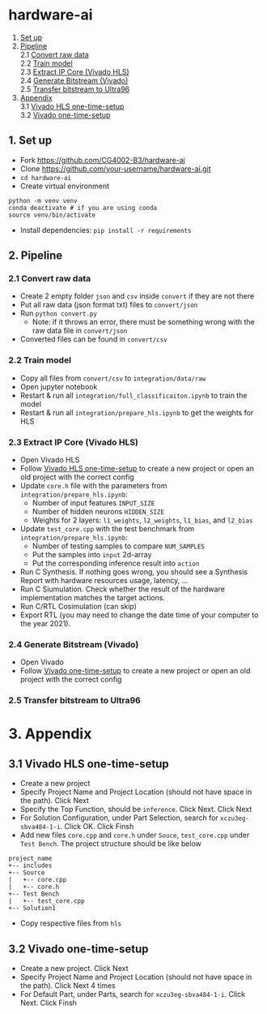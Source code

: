 # hardware-ai

1. [Set up](#1-set-up)
2. [Pipeline](#2-pipeline)\
    2.1 [Convert raw data](#21-convert-raw-data)\
    2.2 [Train model](#22-train-model)\
    2.3 [Extract IP Core (Vivado HLS)](#23-extract-ip-core-vivado-hls)\
    2.4 [Generate Bitstream (Vivado)](#24-generate-bitstream-vivado)\
    2.5 [Transfer bitstream to Ultra96](#25-transfer-bitstream-to-ultra96)
3. [Appendix](#3-appendix)\
    3.1 [Vivado HLS one-time-setup](#31-vivado-hls-one-time-setup)\
    3.2 [Vivado one-time-setup](#32-vivado-one-time-setup)


## 1. Set up

* Fork https://github.com/CG4002-B3/hardware-ai
* Clone https://github.com/your-username/hardware-ai.git
* `cd hardware-ai`
* Create virtual environment

```
python -m venv venv
conda deactivate # if you are using conda
source venv/bin/activate
```

* Install dependencies: `pip install -r requirements`


## 2. Pipeline

### 2.1 Convert raw data
* Create 2 empty folder `json` and `csv` inside `convert` if they are not there
* Put all raw data (json format txt) files to `convert/json`
* Run `python convert.py` 
    * Note: if it throws an error, there must be something wrong with the raw data file in `convert/json`
* Converted files can be found in `convert/csv`

### 2.2 Train model
* Copy all files from `convert/csv` to `integration/data/raw`
* Open jupyter notebook
* Restart & run all `integration/full_classificaiton.ipynb` to train the model
* Restart & run all `integration/prepare_hls.ipynb` to get the weights for HLS

### 2.3 Extract IP Core (Vivado HLS)
* Open Vivado HLS
* Follow [Vivado HLS one-time-setup](#31-vivado-hls-one-time-setup) to create a new project or open an old project with the correct config
* Update `core.h` file with the parameters from `integration/prepare_hls.ipynb`:
    * Number of input features `INPUT_SIZE`
    * Number of hidden neurons `HIDDEN_SIZE`
    *  Weights for 2 layers: `l1_weights`, `l2_weights`, `l1_bias`, and `l2_bias`
* Update `test_core.cpp` with the test benchmark from `integration/prepare_hls.ipynb`:
    * Number of testing samples to compare `NUM_SAMPLES`
    * Put the samples into `input` 2d-array
    * Put the corresponding inference result into `action`
* Run C Synthesis. If nothing goes wrong, you should see a Synthesis Report with hardware resources usage, latency, ...
* Run C Siumulation. Check whether the result of the hardware implementation matches the target actions.
* Run C/RTL Cosimulation (can skip)
* Export RTL (you may need to change the date time of your computer to the year 2021). 

### 2.4 Generate Bitstream (Vivado)
* Open Vivado
* Follow [Vivado one-time-setup](#32-vivado-one-time-setup) to create a new project or open an old project with the correct config


### 2.5 Transfer bitstream to Ultra96

# 3. Appendix

## 3.1 Vivado HLS one-time-setup
* Create a new project 
* Specify Project Name and Project Location (should not have space in the path). Click Next
* Specify the Top Function, should be `inference`. Click Next. Click Next
* For Solution Configuration, under Part Selection, search for `xczu3eg-sbva484-1-i`. Click OK. Click Finsh
* Add new files `core.cpp` and `core.h` under `Souce`, `test_core.cpp` under `Test Bench`. The project structure should be like below

```
project_name
+-- includes
+-- Source
|   +-- core.cpp
|   +-- core.h
+-- Test Bench
|   +-- test_core.cpp
+-- Solution1
```
* Copy respective files from `hls`

## 3.2 Vivado one-time-setup
* Create a new project. Click Next
* Specify Project Name and Project Location (should not have space in the path). Click Next 4 times
* For Default Part, under Parts, search for `xczu3eg-sbva484-1-i`. Click Next. Click Finsh



